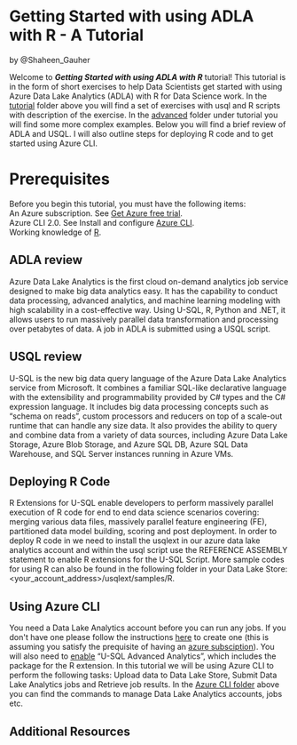 # Getting Started with using ADLA with R - A Tutorial
by @Shaheen_Gauher

Welcome to ***Getting Started with using ADLA with R*** tutorial! This tutorial is in the form of short exercises to help Data Scientists get started with using Azure Data Lake Analytics (ADLA) with R for Data Science work. In the [tutorial](/Tutorial/) folder above you will find a set of exercises with usql and R scripts with description of the exercise. In the [advanced](/Tutorial/Advanced/) folder under tutorial you will find some more complex examples. Below you will find a brief review of ADLA and USQL. I will also outline steps for deploying R code and to get started using Azure CLI.

# Prerequisites
Before you begin this tutorial, you must have the following items:  
An Azure subscription. See [Get Azure free trial](https://azure.microsoft.com/en-us/free/).  
Azure CLI 2.0. See Install and configure [Azure CLI](https://docs.microsoft.com/en-us/cli/azure/install-azure-cli).  
Working knowledge of [R](https://cran.r-project.org/doc/manuals/R-intro.html).

## ADLA review
Azure Data Lake Analytics is the first cloud on-demand analytics job service designed to make big data analytics easy. It has the capability to conduct data processing, advanced analytics, and machine learning modeling with high scalability in a cost-effective way. Using U-SQL, R, Python and .NET, it allows users to run massively parallel data transformation and processing over petabytes of data. A job in ADLA is submitted using a USQL script. 

## USQL review
U-SQL is the new big data query language of the Azure Data Lake Analytics service from Microsoft. It combines a familiar SQL-like declarative language with the extensibility and programmability provided by C# types and the C# expression language. It includes big data processing concepts such as “schema on reads”, custom processors and reducers on top of a scale-out runtime that can handle any size data. It also provides the ability to query and combine data from a variety of data sources, including Azure Data Lake Storage, Azure Blob Storage, and Azure SQL DB, Azure SQL Data Warehouse, and SQL Server instances running in Azure VMs.

## Deploying R Code
R Extensions for U-SQL enable developers to perform massively parallel execution of R code for end to end data science scenarios covering: merging various data files, massively parallel feature engineering (FE), partitioned data model building, scoring and post deployment. In order to deploy R code in we need to install the usqlext in our azure data lake analytics account and within the usql script use the REFERENCE ASSEMBLY statement to enable R extensions for the U-SQL Script. More sample codes for using R can also be found in the following folder in your Data Lake Store:<your_account_address>/usqlext/samples/R.

## Using Azure CLI 
You need a Data Lake Analytics account before you can run any jobs. If you don't have one please follow the instructions [here](/Azure%20CLI/) to create one (this is assuming you satisfy the prequisite of having an [azure subsciption](https://azure.microsoft.com/en-us/free/)). You will also need to [enable](https://blogs.msdn.microsoft.com/tsmatsuz/2017/06/08/azure-data-lake-r-extension/) “U-SQL Advanced Analytics”, which includes the package for the R extension. In this tutorial we will be using Azure CLI to perform the following tasks: Upload data to Data Lake Store,
Submit Data Lake Analytics jobs and Retrieve job results. In the [Azure CLI folder](/Azure%20CLI/) above you can find the commands to manage Data Lake Analytics accounts, jobs etc.

## Additional Resources
